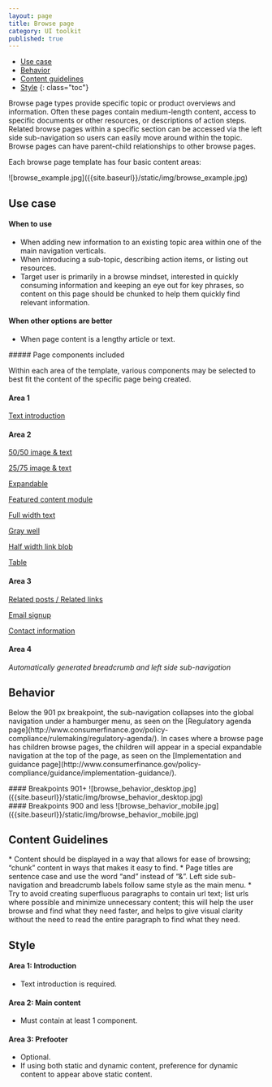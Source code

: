 ```yaml
---
layout: page
title: Browse page
category: UI toolkit
published: true
---
```


- [Use case](#use)
- [Behavior](#behavior)
- [Content guidelines](#content-guidelines)
- [Style](#style)
 {: class="toc"}
 
 <p>Browse page types provide specific topic or product overviews and information. Often these pages contain medium-length content, access to specific documents or other resources, or descriptions of action steps. Related browse pages within a specific section can be accessed via the left side sub-navigation so users can easily move around within the topic. Browse pages can have parent-child relationships to other browse pages.</p>
 
<p>Each browse page template has four basic content areas:</p>

<div class="content-50 content-first">
![browse_example.jpg]({{site.baseurl}}/static/img/browse_example.jpg)
</div>

<h2 id="use">Use case</h2>

<div class="content-67 content-first">

#### When to use
* When adding new information to an existing topic area within one of the main navigation verticals. 
* When introducing a sub-topic, describing action items, or listing out resources.
* Target user is primarily in a browse mindset, interested in quickly consuming information and keeping an eye out for key phrases, so content on this page should be chunked to help them quickly find relevant information.

#### When other options are better
* When page content is a lengthy article or text.
</div>

<div class="content-33 content-last">
##### Page components included
<p>Within each area of the template, various components may be selected to best fit the content of the specific page being created.</p>

#### Area 1

[Text introduction]()


#### Area 2

[50/50 image & text]()

[25/75 image & text]()

[Expandable]()

[Featured content module]()

[Full width text]()

[Gray well]()

[Half width link blob]()

[Table]()


#### Area 3

[Related posts / Related links]()

[Email signup]()

[Contact information]()

#### Area 4
*Automatically generated breadcrumb and left side sub-navigation*
</div>

<h2 id="behavior">Behavior</h2>
<p>Below the 901 px breakpoint, the sub-navigation collapses into the global navigation under a hamburger menu, as seen on the [Regulatory agenda page](http://www.consumerfinance.gov/policy-compliance/rulemaking/regulatory-agenda/). In cases where a browse page has children browse pages, the children will appear in a special expandable navigation at the top of the page, as seen on the [Implementation and guidance page](http://www.consumerfinance.gov/policy-compliance/guidance/implementation-guidance/).</p>

<div class="content-67 content-first">
#### Breakpoints 901+
![browse_behavior_desktop.jpg]({{site.baseurl}}/static/img/browse_behavior_desktop.jpg)
</div>

<div class="content-33 content-last">
#### Breakpoints 900 and less
![browse_behavior_mobile.jpg]({{site.baseurl}}/static/img/browse_behavior_mobile.jpg)
</div>

<h2 id="content-guidelines">Content Guidelines</h2>
* Content should be displayed in a way that allows for ease of browsing; “chunk” content in ways that makes it easy to find. 
* Page titles are sentence case and use the word “and” instead of “&”. Left side sub-navigation and breadcrumb labels follow same style as the main menu.
* Try to avoid creating superfluous paragraphs to contain url text; list urls where possible and minimize unnecessary content; this will help the user browse and find what they need faster, and helps to give visual clarity without the need to read the entire paragraph to find what they need. 
 

<h2 id="style">Style</h2>

#### Area 1: Introduction
* Text introduction is required. 

#### Area 2: Main content
* Must contain at least 1 component.

#### Area 3: Prefooter
* Optional.
* If using both static and dynamic content, preference for dynamic content to appear above static content.
